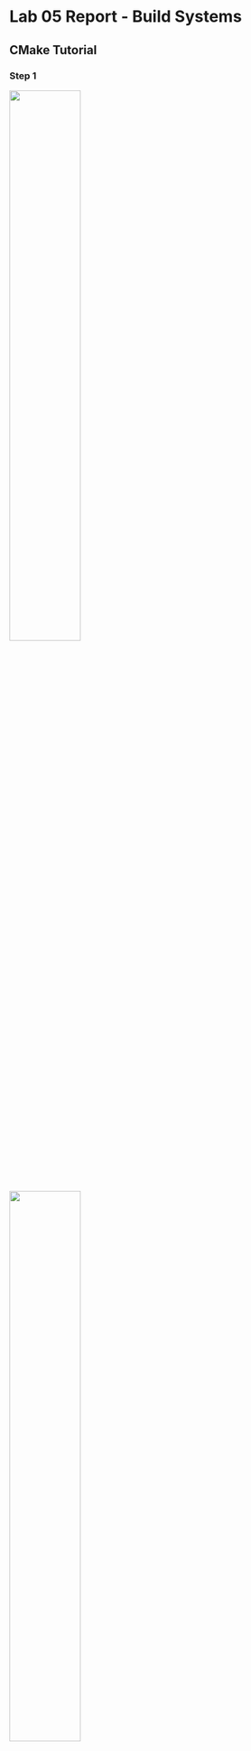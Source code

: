# Lab 05 Report - Build Systems
## CMake Tutorial
### Step 1
<img src="images/Step1-Tutorial.png" width=50%>
<img src="images/Step1-CMake.png" width=50%>
<img src="images/Step1.png" width=50%>
### Step 2
<img src="images/Step2-Tutorial.png" width=50%>
<img src="images/Step2-CMake.png" width=50%>
<img src="images/Step2.png" width=50%>
### Step 3
<img src="images/Step3-CMake.png" width=50%>
<img src="images/Step3-CMakeMath.png" width=50%>
<img src="images/Step3.png" width=50%>
### Step 4
<img src="images/Step4-CMake1.png" width=50%>
<img src="images/Step4-CMake2.png" width=50%>
<img src="images/Step4-CMakeMath.png" width=50%>
UpdateCTestConfiguration  from :/mnt/c/Users/kulla/OneDrive/Documents/RPI/CSCI 4470/cmake/help/guide/tutorial/step4_build/DartConfiguration.tcl
UpdateCTestConfiguration  from :/mnt/c/Users/kulla/OneDrive/Documents/RPI/CSCI 4470/cmake/help/guide/tutorial/step4_build/DartConfiguration.tcl
Test project /mnt/c/Users/kulla/OneDrive/Documents/RPI/CSCI 4470/cmake/help/guide/tutorial/step4_build
Constructing a list of tests
Done constructing a list of tests
Updating test list for fixtures
Added 0 tests to meet fixture requirements
Checking test dependency graph...
Checking test dependency graph end
test 1
    Start 1: Runs

1: Test command: /mnt/c/Users/kulla/OneDrive/Documents/RPI/CSCI\ 4470/cmake/Help/guide/tutorial/Step4_build/Tutorial "25"
1: Test timeout computed to be: 9.99988e+06
1: Computing sqrt of 25 to be 13
1: Computing sqrt of 25 to be 7.46154
1: Computing sqrt of 25 to be 5.40603
1: Computing sqrt of 25 to be 5.01525
1: Computing sqrt of 25 to be 5.00002
1: Computing sqrt of 25 to be 5
1: Computing sqrt of 25 to be 5
1: Computing sqrt of 25 to be 5
1: Computing sqrt of 25 to be 5
1: Computing sqrt of 25 to be 5
1: The square root of 25 is 5
1/9 Test #1: Runs .............................   Passed    0.02 sec
test 2
    Start 2: Usage

2: Test command: /mnt/c/Users/kulla/OneDrive/Documents/RPI/CSCI\ 4470/cmake/Help/guide/tutorial/Step4_build/Tutorial
2: Test timeout computed to be: 9.99988e+06
2: /mnt/c/Users/kulla/OneDrive/Documents/RPI/CSCI 4470/cmake/Help/guide/tutorial/Step4_build/Tutorial Version 1.0
2: Usage: /mnt/c/Users/kulla/OneDrive/Documents/RPI/CSCI 4470/cmake/Help/guide/tutorial/Step4_build/Tutorial number
2/9 Test #2: Usage ............................   Passed    0.01 sec
test 3
    Start 3: Comp4

3: Test command: /mnt/c/Users/kulla/OneDrive/Documents/RPI/CSCI\ 4470/cmake/Help/guide/tutorial/Step4_build/Tutorial "4"
3: Test timeout computed to be: 9.99988e+06
3: Computing sqrt of 4 to be 2.5
3: Computing sqrt of 4 to be 2.05
3: Computing sqrt of 4 to be 2.00061
3: Computing sqrt of 4 to be 2
3: Computing sqrt of 4 to be 2
3: Computing sqrt of 4 to be 2
3: Computing sqrt of 4 to be 2
3: Computing sqrt of 4 to be 2
3: Computing sqrt of 4 to be 2
3: Computing sqrt of 4 to be 2
3: The square root of 4 is 2
3/9 Test #3: Comp4 ............................   Passed    0.01 sec
test 4
    Start 4: Comp9

4: Test command: /mnt/c/Users/kulla/OneDrive/Documents/RPI/CSCI\ 4470/cmake/Help/guide/tutorial/Step4_build/Tutorial "9"
4: Test timeout computed to be: 9.99988e+06
4: Computing sqrt of 9 to be 5
4: Computing sqrt of 9 to be 3.4
4: Computing sqrt of 9 to be 3.02353
4: Computing sqrt of 9 to be 3.00009
4: Computing sqrt of 9 to be 3
4: Computing sqrt of 9 to be 3
4: Computing sqrt of 9 to be 3
4: Computing sqrt of 9 to be 3
4: Computing sqrt of 9 to be 3
4: Computing sqrt of 9 to be 3
4: The square root of 9 is 3
4/9 Test #4: Comp9 ............................   Passed    0.02 sec
test 5
    Start 5: Comp5

5: Test command: /mnt/c/Users/kulla/OneDrive/Documents/RPI/CSCI\ 4470/cmake/Help/guide/tutorial/Step4_build/Tutorial "5"
5: Test timeout computed to be: 9.99988e+06
5: Computing sqrt of 5 to be 3
5: Computing sqrt of 5 to be 2.33333
5: Computing sqrt of 5 to be 2.2381
5: Computing sqrt of 5 to be 2.23607
5: Computing sqrt of 5 to be 2.23607
5: Computing sqrt of 5 to be 2.23607
5: Computing sqrt of 5 to be 2.23607
5: Computing sqrt of 5 to be 2.23607
5: Computing sqrt of 5 to be 2.23607
5: Computing sqrt of 5 to be 2.23607
5: The square root of 5 is 2.23607
5/9 Test #5: Comp5 ............................   Passed    0.01 sec
test 6
    Start 6: Comp7

6: Test command: /mnt/c/Users/kulla/OneDrive/Documents/RPI/CSCI\ 4470/cmake/Help/guide/tutorial/Step4_build/Tutorial "7"
6: Test timeout computed to be: 9.99988e+06
6: Computing sqrt of 7 to be 4
6: Computing sqrt of 7 to be 2.875
6: Computing sqrt of 7 to be 2.65489
6: Computing sqrt of 7 to be 2.64577
6: Computing sqrt of 7 to be 2.64575
6: Computing sqrt of 7 to be 2.64575
6: Computing sqrt of 7 to be 2.64575
6: Computing sqrt of 7 to be 2.64575
6: Computing sqrt of 7 to be 2.64575
6: Computing sqrt of 7 to be 2.64575
6: The square root of 7 is 2.64575
6/9 Test #6: Comp7 ............................   Passed    0.02 sec
test 7
    Start 7: Comp25

7: Test command: /mnt/c/Users/kulla/OneDrive/Documents/RPI/CSCI\ 4470/cmake/Help/guide/tutorial/Step4_build/Tutorial "25"
7: Test timeout computed to be: 9.99988e+06
7: Computing sqrt of 25 to be 13
7: Computing sqrt of 25 to be 7.46154
7: Computing sqrt of 25 to be 5.40603
7: Computing sqrt of 25 to be 5.01525
7: Computing sqrt of 25 to be 5.00002
7: Computing sqrt of 25 to be 5
7: Computing sqrt of 25 to be 5
7: Computing sqrt of 25 to be 5
7: Computing sqrt of 25 to be 5
7: Computing sqrt of 25 to be 5
7: The square root of 25 is 5
7/9 Test #7: Comp25 ...........................   Passed    0.02 sec
test 8
    Start 8: Comp-25

8: Test command: /mnt/c/Users/kulla/OneDrive/Documents/RPI/CSCI\ 4470/cmake/Help/guide/tutorial/Step4_build/Tutorial "-25"
8: Test timeout computed to be: 9.99988e+06
8: The square root of -25 is 0
8/9 Test #8: Comp-25 ..........................   Passed    0.02 sec
test 9
    Start 9: Comp0.0001

9: Test command: /mnt/c/Users/kulla/OneDrive/Documents/RPI/CSCI\ 4470/cmake/Help/guide/tutorial/Step4_build/Tutorial "0.0001"
9: Test timeout computed to be: 9.99988e+06
9: Computing sqrt of 0.0001 to be 0.50005
9: Computing sqrt of 0.0001 to be 0.250125
9: Computing sqrt of 0.0001 to be 0.125262
9: Computing sqrt of 0.0001 to be 0.0630304
9: Computing sqrt of 0.0001 to be 0.0323084
9: Computing sqrt of 0.0001 to be 0.0177018
9: Computing sqrt of 0.0001 to be 0.0116755
9: Computing sqrt of 0.0001 to be 0.0101202
9: Computing sqrt of 0.0001 to be 0.0100007
9: Computing sqrt of 0.0001 to be 0.01
9: The square root of 0.0001 is 0.01
9/9 Test #9: Comp0.0001 .......................   Passed    0.02 sec

100% tests passed, 0 tests failed out of 9
### Step 5
<img src="images/Step5-CMake1.png" width=50%>
<img src="images/Step5-CMake2.png" width=50%>
<img src="images/Step5-CMakeMath.png" width=50%>
<img src="images/Step5.png" width=50%>

## MakeFile
### My Makefile
#makes both instead of just first
all: program programd

#creates program with static
program: program.o libstatic_block.a
	cc -lm -o program program.o -L. -lstatic_block

#creates programd with shared
programd: program.o libdynamic_block.so
	gcc -L. -Wl,-rpath=. -Wall -o programd program.c -ldynamic_block

#program
program.o: program.c headers/block.h
	cc -c program.c -o program.o

#compiles block
block.o: source/block.c headers/block.h
	cc -c source/block.c

#creates static library
libstatic_block.a: source/block.o
	ar rcs libstatic_block.a source/block.o

#creates shared library
libdynamic_block.so: source/block.c headers/block.h
	gcc source/block.c -o libdynamic_block.so -fPIC -shared

### My CMakeLists.txt
cmake_minimum_required(VERSION 3.10)

#set the project name and version
project(Program VERSION 1.0)

#specify the C++ standard
set(CMAKE_CXX_STANDARD 11)
set(CMAKE_CXX_STANDARD_REQUIRED True)

include_directories(${CMAKE_CURRENT_SOURCE_DIR}/source)
add_library(static_block STATIC source/block.c)
add_library(dynamic_block SHARED source/block.c)

add_executable(static_blockP program.c)
target_link_libraries(static_blockP static_block)
target_include_directories(static_blockP PUBLIC
                           "${PROJECT_BINARY_DIR}"
                           ${EXTRA_INCLUDES}
                           )


add_executable(dynamic_blockP program.c)
target_link_libraries(dynamic_blockP dynamic_block)
target_include_directories(dynamic_blockP PUBLIC
                           "${PROJECT_BINARY_DIR}"
                           ${EXTRA_INCLUDES}
                           )

### CMake's Makefile
#CMAKE generated file: DO NOT EDIT!
#Generated by "Unix Makefiles" Generator, CMake Version 3.10

#Default target executed when no arguments are given to make.
default_target: all

.PHONY : default_target

#Allow only one "make -f Makefile2" at a time, but pass parallelism.
.NOTPARALLEL:


#=============================================================================
#Special targets provided by cmake.

#Disable implicit rules so canonical targets will work.
.SUFFIXES:


#Remove some rules from gmake that .SUFFIXES does not remove.
SUFFIXES =

.SUFFIXES: .hpux_make_needs_suffix_list


#Suppress display of executed commands.
$(VERBOSE).SILENT:


# A target that is always out of date.
cmake_force:

.PHONY : cmake_force

#=============================================================================
# Set environment variables for the build.

# The shell in which to execute make rules.
SHELL = /bin/sh

# The CMake executable.
CMAKE_COMMAND = /usr/bin/cmake

# The command to remove a file.
RM = /usr/bin/cmake -E remove -f

# Escaping for special characters.
EQUALS = =

# The top-level source directory on which CMake was run.
CMAKE_SOURCE_DIR = "/mnt/c/Users/kulla/OneDrive/Documents/RPI/CSCI 4470/CSCI-4470-OpenSource/Modules/05.BuildSystems/Lab-BuildSystemsExample"

# The top-level build directory on which CMake was run.
CMAKE_BINARY_DIR = "/mnt/c/Users/kulla/OneDrive/Documents/RPI/CSCI 4470/CSCI-4470-OpenSource/Modules/05.BuildSystems/build"

#=============================================================================
# Targets provided globally by CMake.

# Special rule for the target rebuild_cache
rebuild_cache:
	@$(CMAKE_COMMAND) -E cmake_echo_color --switch=$(COLOR) --cyan "Running CMake to regenerate build system..."
	/usr/bin/cmake -H$(CMAKE_SOURCE_DIR) -B$(CMAKE_BINARY_DIR)
.PHONY : rebuild_cache

#Special rule for the target rebuild_cache
rebuild_cache/fast: rebuild_cache

.PHONY : rebuild_cache/fast

#Special rule for the target edit_cache
edit_cache:
	@$(CMAKE_COMMAND) -E cmake_echo_color --switch=$(COLOR) --cyan "No interactive CMake dialog available..."
	/usr/bin/cmake -E echo No\ interactive\ CMake\ dialog\ available.
.PHONY : edit_cache

#Special rule for the target edit_cache
edit_cache/fast: edit_cache

.PHONY : edit_cache/fast

#The main all target
all: cmake_check_build_system
	$(CMAKE_COMMAND) -E cmake_progress_start "/mnt/c/Users/kulla/OneDrive/Documents/RPI/CSCI 4470/CSCI-4470-OpenSource/Modules/05.BuildSystems/build/CMakeFiles" "/mnt/c/Users/kulla/OneDrive/Documents/RPI/CSCI 4470/CSCI-4470-OpenSource/Modules/05.BuildSystems/build/CMakeFiles/progress.marks"
	$(MAKE) -f CMakeFiles/Makefile2 all
	$(CMAKE_COMMAND) -E cmake_progress_start "/mnt/c/Users/kulla/OneDrive/Documents/RPI/CSCI 4470/CSCI-4470-OpenSource/Modules/05.BuildSystems/build/CMakeFiles" 0
.PHONY : all

#The main clean target
clean:
	$(MAKE) -f CMakeFiles/Makefile2 clean
.PHONY : clean

#The main clean target
clean/fast: clean

.PHONY : clean/fast

#Prepare targets for installation.
preinstall: all
	$(MAKE) -f CMakeFiles/Makefile2 preinstall
.PHONY : preinstall

#Prepare targets for installation.
preinstall/fast:
	$(MAKE) -f CMakeFiles/Makefile2 preinstall
.PHONY : preinstall/fast

#clear depends
depend:
	$(CMAKE_COMMAND) -H$(CMAKE_SOURCE_DIR) -B$(CMAKE_BINARY_DIR) --check-build-system CMakeFiles/Makefile.cmake 1
.PHONY : depend

#=============================================================================
#Target rules for targets named dynamic_blockP

#Build rule for target.
dynamic_blockP: cmake_check_build_system
	$(MAKE) -f CMakeFiles/Makefile2 dynamic_blockP
.PHONY : dynamic_blockP

#fast build rule for target.
dynamic_blockP/fast:
	$(MAKE) -f CMakeFiles/dynamic_blockP.dir/build.make CMakeFiles/dynamic_blockP.dir/build
.PHONY : dynamic_blockP/fast

#=============================================================================
#Target rules for targets named static_blockP

#Build rule for target.
static_blockP: cmake_check_build_system
	$(MAKE) -f CMakeFiles/Makefile2 static_blockP
.PHONY : static_blockP

#fast build rule for target.
static_blockP/fast:
	$(MAKE) -f CMakeFiles/static_blockP.dir/build.make CMakeFiles/static_blockP.dir/build
.PHONY : static_blockP/fast

#=============================================================================
#Target rules for targets named static_block

#Build rule for target.
static_block: cmake_check_build_system
	$(MAKE) -f CMakeFiles/Makefile2 static_block
.PHONY : static_block

#fast build rule for target.
static_block/fast:
	$(MAKE) -f CMakeFiles/static_block.dir/build.make CMakeFiles/static_block.dir/build
.PHONY : static_block/fast

#=============================================================================
#Target rules for targets named dynamic_block

#Build rule for target.
dynamic_block: cmake_check_build_system
	$(MAKE) -f CMakeFiles/Makefile2 dynamic_block
.PHONY : dynamic_block

#fast build rule for target.
dynamic_block/fast:
	$(MAKE) -f CMakeFiles/dynamic_block.dir/build.make CMakeFiles/dynamic_block.dir/build
.PHONY : dynamic_block/fast

program.o: program.c.o

.PHONY : program.o

#target to build an object file
program.c.o:
	$(MAKE) -f CMakeFiles/dynamic_blockP.dir/build.make CMakeFiles/dynamic_blockP.dir/program.c.o
	$(MAKE) -f CMakeFiles/static_blockP.dir/build.make CMakeFiles/static_blockP.dir/program.c.o
.PHONY : program.c.o

program.i: program.c.i

.PHONY : program.i

#target to preprocess a source file
program.c.i:
	$(MAKE) -f CMakeFiles/dynamic_blockP.dir/build.make CMakeFiles/dynamic_blockP.dir/program.c.i
	$(MAKE) -f CMakeFiles/static_blockP.dir/build.make CMakeFiles/static_blockP.dir/program.c.i
.PHONY : program.c.i

program.s: program.c.s

.PHONY : program.s

#target to generate assembly for a file
program.c.s:
	$(MAKE) -f CMakeFiles/dynamic_blockP.dir/build.make CMakeFiles/dynamic_blockP.dir/program.c.s
	$(MAKE) -f CMakeFiles/static_blockP.dir/build.make CMakeFiles/static_blockP.dir/program.c.s
.PHONY : program.c.s

source/block.o: source/block.c.o

.PHONY : source/block.o

#target to build an object file
source/block.c.o:
	$(MAKE) -f CMakeFiles/static_block.dir/build.make CMakeFiles/static_block.dir/source/block.c.o
	$(MAKE) -f CMakeFiles/dynamic_block.dir/build.make CMakeFiles/dynamic_block.dir/source/block.c.o
.PHONY : source/block.c.o

source/block.i: source/block.c.i

.PHONY : source/block.i

#target to preprocess a source file
source/block.c.i:
	$(MAKE) -f CMakeFiles/static_block.dir/build.make CMakeFiles/static_block.dir/source/block.c.i
	$(MAKE) -f CMakeFiles/dynamic_block.dir/build.make CMakeFiles/dynamic_block.dir/source/block.c.i
.PHONY : source/block.c.i

source/block.s: source/block.c.s

.PHONY : source/block.s

#target to generate assembly for a file
source/block.c.s:
	$(MAKE) -f CMakeFiles/static_block.dir/build.make CMakeFiles/static_block.dir/source/block.c.s
	$(MAKE) -f CMakeFiles/dynamic_block.dir/build.make CMakeFiles/dynamic_block.dir/source/block.c.s
.PHONY : source/block.c.s

#Help Target
help:
	@echo "The following are some of the valid targets for this Makefile:"
	@echo "... all (the default if no target is provided)"
	@echo "... clean"
	@echo "... depend"
	@echo "... rebuild_cache"
	@echo "... dynamic_blockP"
	@echo "... static_blockP"
	@echo "... static_block"
	@echo "... edit_cache"
	@echo "... dynamic_block"
	@echo "... program.o"
	@echo "... program.i"
	@echo "... program.s"
	@echo "... source/block.o"
	@echo "... source/block.i"
	@echo "... source/block.s"
.PHONY : help



#=============================================================================
#Special targets to cleanup operation of make.

#Special rule to run CMake to check the build system integrity.
#No rule that depends on this can have commands that come from listfiles
#because they might be regenerated.
cmake_check_build_system:
	$(CMAKE_COMMAND) -H$(CMAKE_SOURCE_DIR) -B$(CMAKE_BINARY_DIR) --check-build-system CMakeFiles/Makefile.cmake 0
.PHONY : cmake_check_build_system

### Relative Sizes
The size of the static library program is 8464 while the shared library program is 8296.

### Running
<img src="images/program.png">
